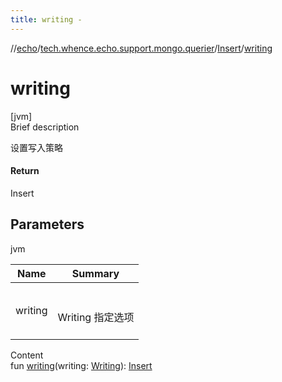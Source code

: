 ```yaml
---
title: writing -
---
```

//[echo](../../index.md)/[tech.whence.echo.support.mongo.querier](../index.md)/[Insert](index.md)/[writing](writing.md)



# writing  
[jvm]  
Brief description  


设置写入策略



#### Return  


Insert



## Parameters  
  
jvm  
  
|  Name|  Summary| 
|---|---|
| writing| <br><br>Writing 指定选项<br><br>
  
  
Content  
fun [writing](writing.md)(writing: [Writing](../../tech.whence.echo.support.mongo.querier.component/-writing/index.md)): [Insert](index.md)  



